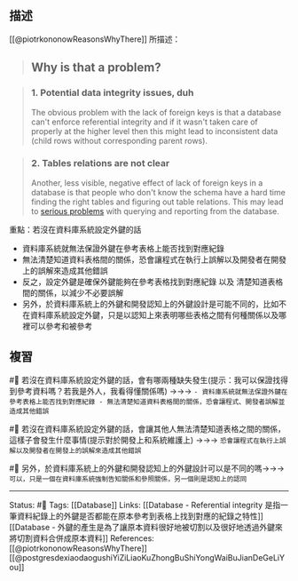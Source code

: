 ## 描述
[[@piotrkononowReasonsWhyThere]] 所描述：
> ## Why is that a problem?

> ### 1. Potential data integrity issues, duh
> The obvious problem with the lack of foreign keys is that a database can't enforce referential integrity and if it wasn't taken care of properly at the higher level then this might lead to inconsistent data (child rows without corresponding parent rows).

> ### 2. Tables relations are not clear
> Another, less visible, negative effect of lack of foreign keys in a database is that people who don't know the schema have a hard time finding the right tables and figuring out table relations. This may lead to [serious problems](https://dataedo.com/blog/2-common-sql-join-traps-with-test-queries) with querying and reporting from the database.


重點：若沒在資料庫系統設定外鍵的話
- 資料庫系統就無法保證外鍵在參考表格上能否找到對應紀錄
- 無法清楚知道資料表格間的關係，恐會讓程式在執行上誤解以及開發者在開發上的誤解來造成其他錯誤
- 反之，設定外鍵是確保外鍵能夠在參考表格找到對應紀錄 以及 清楚知道表格間的關係，以減少不必要誤解
- 另外，於資料庫系統上的外鍵和開發認知上的外鍵設計是可能不同的，比如不在資料庫系統設定外鍵，只是以認知上來表明哪些表格之間有何種關係以及哪裡可以參考和被參考

## 複習
#🧠 若沒在資料庫系統設定外鍵的話，會有哪兩種缺失發生(提示：我可以保證找得到參考資料嗎？若我是外人，我看得懂關係嗎) ->->-> `- 資料庫系統就無法保證外鍵在參考表格上能否找到對應紀錄 - 無法清楚知道資料表格間的關係，恐會讓程式、開發者誤解並造成其他錯誤`
<!--SR:!2023-01-17,127,250-->

#🧠 若沒在資料庫系統設定外鍵的話，會讓其他人無法清楚知道表格之間的關係，這樣子會發生什麼事情(提示對於開發上和系統維護上) ->->-> `恐會讓程式在執行上誤解以及開發者在開發上的誤解來造成其他錯誤`
<!--SR:!2022-09-30,62,250-->

#🧠 另外，於資料庫系統上的外鍵和開發認知上的外鍵設計可以是不同的嗎->->-> `可以，只是一個在資料庫系統強制告知關係和參照關係，另一個則是認知上的認同`
<!--SR:!2022-10-16,74,250-->

---
Status: #🌱 
Tags:
[[Database]]
Links:
[[Database - Referential integrity 是指一筆資料紀錄上的外鍵是否都能在原本參考到表格上找到對應的紀錄之特性]]
[[Database - 外鍵的產生是為了讓原本資料很好地被切割以及很好地透過外鍵來將切割資料合併成原本資料]]
References:
[[@piotrkononowReasonsWhyThere]]
[[@postgresdexiaodaogushiYiZiLiaoKuZhongBuShiYongWaiBuJianDeGeLiYou]]
